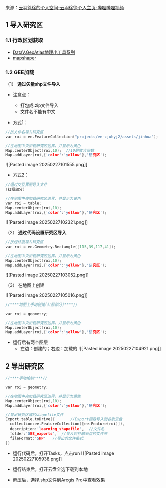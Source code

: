 来源：[云羽徐徐的个人空间-云羽徐徐个人主页-哔哩哔哩视频](https://space.bilibili.com/397763925?spm_id_from=333.1391.0.0)

## 1 导入研究区

### 1.1 行政区划获取
- [DataV.GeoAtlas地理小工具系列](https://datav.aliyun.com/portal/school/atlas/area_selector)
- [mapshaper](https://mapshaper.org/)

### 1.2 GEE加载

（1） **通过矢量shp文件导入**
- 注意点：
	- 打包成.zip文件导入
	- 文件名不能有中文

- 方式1：
```cpp
//按文件名导入研究区
var roi = ee.FeatureCollection("projects/ee-zjuhyj2/assets/jinhua");

//在地图中央加载研究区边界，并显示为黄色
Map.centerObject(roi,10);  //10是放大倍数
Map.addLayer(roi,{'color':'yellow'},'研究区');
```

![[Pasted image 20250227101555.png]]

- 方式2：
```cpp
//通过交互界面导入文件
(红框部分)

//在地图中央加载研究区边界，并显示为黄色
var roi = table;
Map.centerObject(roi,10);
Map.addLayer(roi,{'color':'yellow'},'研究区');
```

![[Pasted image 20250227102321.png]]

（2） **通过代码设置研究区导入**

```cpp
//按经纬度导入研究区
var roi = ee.Geometry.Rectangle([115,39,117,41]); 

//在地图中央加载研究区边界，并显示为黄色
Map.centerObject(roi,10);
Map.addLayer(roi,{'color':'yellow'},'研究区');
```

![[Pasted image 20250227103052.png]]

（3） 在地图上创建

![[Pasted image 20250227105016.png]]

```cpp
//****地图上手动创建(红框部分)****//

var roi = geometry; 

//在地图中央加载研究区边界，并显示为黄色
Map.centerObject(roi,10);
Map.addLayer(roi,{'color':'yellow'},'研究区');
```

- 运行后有两个图层
	- 左边：创建的；右边：加载的
	![[Pasted image 20250227104921.png]]

## 2 导出研究区



```cpp
//****手动绘制****//

var roi = geometry; 

//在地图中央加载研究区边界，并显示为黄色
Map.centerObject(roi,10);
Map.addLayer(roi,{'color':'yellow'},'研究区');

//导出研究区域的shapefile文件
Export.table.toDrive({       //Export函数导入到谷歌云盘
  collection:ee.FeatureCollection([ee.Feature(roi)]), 
  description:'learning_shapefile',  //文件名
  folder:'GEE_exports',  //导入到谷歌云盘的文件夹
  fileFormat:'SHP'   //导出的文件格式
})


```

- 运行代码后，打开Tasks，点击run
	 ![[Pasted image 20250227105938.png]]

- 运行结束后，打开云盘全选下载到本地
- 解压后，选择.shp文件到Arcgis Pro中查看效果